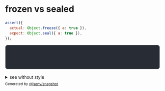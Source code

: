 # frozen vs sealed

```js
assert({
  actual: Object.freeze({ a: true }),
  expect: Object.seal({ a: true }),
});
```

![img](throw.svg)

<details>
  <summary>see without style</summary>

```console
AssertionError: actual and expect are different

actual: Object.freeze({ a: true })
expect: Object.seal({ a: true })
```

</details>


<sub>
  Generated by <a href="https://github.com/jsenv/core/tree/main/packages/independent/snapshot">@jsenv/snapshot</a>
</sub>